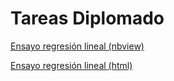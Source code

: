 # Tareas Diplomado

[Ensayo regresión lineal (nbview)](https://nbviewer.jupyter.org/github/judgiraldoot/diplomadoIAML/blob/main/Regresi%C3%B3n%20Lineal.ipynb) 

[Ensayo regresión lineal (html)](https://htmlpreview.github.io/?https://github.com/judgiraldoot/diplomadoIAML/blob/main/Regresi%C3%B3n%20Lineal.html) 
